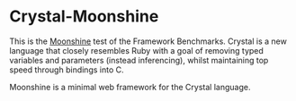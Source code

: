 # Crystal-Moonshine

This is the [Moonshine](https://github.com/dhruvrajvanshi/Moonshine) test of the Framework Benchmarks. Crystal is a new language that closely resembles Ruby with a goal of removing typed variables and parameters (instead inferencing), whilst maintaining top speed through bindings into C.

Moonshine is a minimal web framework for the Crystal language.
